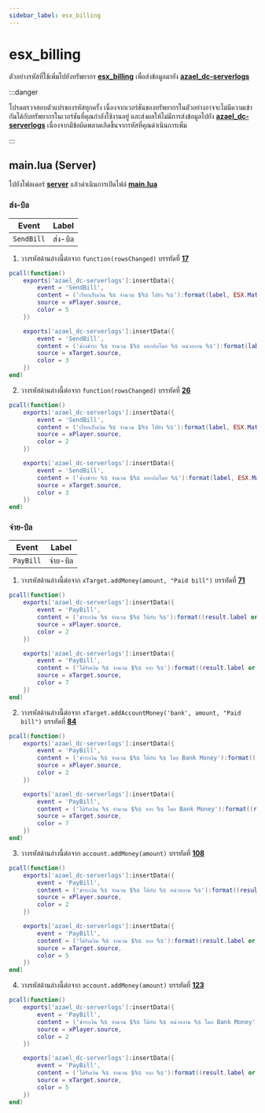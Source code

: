 ```yaml
---
sidebar_label: esx_billing
---
```


# esx_billing

ตัวอย่างรหัสที่ใช้เพิ่มไปยังทรัพยากร **[esx_billing](https://github.com/esx-framework/esx_billing)** เพื่อส่งข้อมูลมายัง **[azael_dc-serverlogs](../../index.md)**

:::danger

โปรดตรวจสอบตัวแปรของรหัสทุกครั้ง เนื่องจากเวอร์ชันของทรัพยากรในตัวอย่างอาจจะไม่มีความเข้ากันได้กับทรัพยากรในเวอร์ชันที่คุณกำลังใช้งานอยู่ และส่งผลให้ไม่มีการส่งข้อมูลไปยัง **[azael_dc-serverlogs](../../index.md)** เนื่องจากมีข้อผิดพลาดเกิดขึ้นจากรหัสที่คุณดำเนินการเพิ่ม

:::

## main.lua (Server)

ไปยังโฟลเดอร์ **[server](https://github.com/esx-framework/esx_billing/tree/main/server)** แล้วดำเนินการเปิดไฟล์ **[main.lua](https://github.com/esx-framework/esx_billing/blob/main/server/main.lua)**

### ส่ง-บิล

| Event                                  | Label
|----------------------------------------|----------------------------------------
| `SendBill`                             | ส่ง-บิล

1. วางรหัสด้านล่างนี้ต่อจาก `function(rowsChanged)` บรรทัดที่ **[17](https://github.com/esx-framework/esx_billing/blob/main/server/main.lua#L17)**

```lua
pcall(function()
    exports['azael_dc-serverlogs']:insertData({
        event = 'SendBill',
        content = ('เรียกเก็บเงิน %s จำนวน $%s ไปยัง %s'):format(label, ESX.Math.GroupDigits(amount), xTarget.name),
        source = xPlayer.source,
        color = 5
    })

	exports['azael_dc-serverlogs']:insertData({
        event = 'SendBill',
        content = ('ค้างชำระ %s จำนวน $%s ออกบิลโดย %s หน่วยงาน %s'):format(label, ESX.Math.GroupDigits(amount), xPlayer.name, sharedAccountName),
        source = xTarget.source,
        color = 3
    })
end)
```

2. วางรหัสด้านล่างนี้ต่อจาก `function(rowsChanged)` บรรทัดที่ **[26](https://github.com/esx-framework/esx_billing/blob/main/server/main.lua#L26)**

```lua
pcall(function()
    exports['azael_dc-serverlogs']:insertData({
        event = 'SendBill',
        content = ('เรียกเก็บเงิน %s จำนวน $%s ไปยัง %s'):format(label, ESX.Math.GroupDigits(amount), xTarget.name),
        source = xPlayer.source,
        color = 2
    })

	exports['azael_dc-serverlogs']:insertData({
        event = 'SendBill',
        content = ('ค้างชำระ %s จำนวน $%s ออกบิลโดย %s'):format(label, ESX.Math.GroupDigits(amount), xPlayer.name),
        source = xTarget.source,
        color = 3
    })
end)
```

### จ่าย-บิล

| Event                                  | Label
|----------------------------------------|----------------------------------------
| `PayBill`                              | จ่าย-บิล

1. วางรหัสด้านล่างนี้ต่อจาก `xTarget.addMoney(amount, "Paid bill")` บรรทัดที่ **[71](https://github.com/esx-framework/esx_billing/blob/main/server/main.lua#L71)**

```lua
pcall(function()
    exports['azael_dc-serverlogs']:insertData({
        event = 'PayBill',
        content = ('ชำระเงิน %s จำนวน $%s ให้กับ %s'):format((result.label or result[1].label), ESX.Math.GroupDigits(amount), xTarget.name),
        source = xPlayer.source,
        color = 2
    })

	exports['azael_dc-serverlogs']:insertData({
        event = 'PayBill',
        content = ('ได้รับเงิน %s จำนวน $%s จาก %s'):format((result.label or result[1].label), ESX.Math.GroupDigits(amount), xPlayer.name),
        source = xTarget.source,
        color = 7
    })
end)
```

2. วางรหัสด้านล่างนี้ต่อจาก `xTarget.addAccountMoney('bank', amount, "Paid bill")` บรรทัดที่ **[84](https://github.com/esx-framework/esx_billing/blob/main/server/main.lua#L84)**

```lua
pcall(function()
    exports['azael_dc-serverlogs']:insertData({
        event = 'PayBill',
        content = ('ชำระเงิน %s จำนวน $%s ให้กับ %s โดย Bank Money'):format((result.label or result[1].label), ESX.Math.GroupDigits(amount), xTarget.name),
        source = xPlayer.source,
        color = 2
    })

	exports['azael_dc-serverlogs']:insertData({
        event = 'PayBill',
        content = ('ได้รับเงิน %s จำนวน $%s จาก %s โดย Bank Money'):format((result.label or result[1].label), ESX.Math.GroupDigits(amount), xPlayer.name),
        source = xTarget.source,
        color = 7
    })
end)
```

3. วางรหัสด้านล่างนี้ต่อจาก `account.addMoney(amount)` บรรทัดที่ **[108](https://github.com/esx-framework/esx_billing/blob/main/server/main.lua#L108)**

```lua
pcall(function()
    exports['azael_dc-serverlogs']:insertData({
        event = 'PayBill',
        content = ('ชำระเงิน %s จำนวน $%s ให้กับ %s หน่วยงาน %s'):format((result.label or result[1].label), ESX.Math.GroupDigits(amount), xTarget.name, (result.target or result[1].target)),
        source = xPlayer.source,
        color = 2
    })

	exports['azael_dc-serverlogs']:insertData({
        event = 'PayBill',
        content = ('ได้รับเงิน %s จำนวน $%s จาก %s'):format((result.label or result[1].label), ESX.Math.GroupDigits(amount), xPlayer.name),
        source = xTarget.source,
        color = 5
    })
end)
```

4. วางรหัสด้านล่างนี้ต่อจาก `account.addMoney(amount)` บรรทัดที่ **[123](https://github.com/esx-framework/esx_billing/blob/main/server/main.lua#L123)**

```lua
pcall(function()
    exports['azael_dc-serverlogs']:insertData({
        event = 'PayBill',
        content = ('ชำระเงิน %s จำนวน $%s ให้กับ %s หน่วยงาน %s โดย Bank Money'):format((result.label or result[1].label), ESX.Math.GroupDigits(amount), xTarget.name, (result.target or result[1].target)),
        source = xPlayer.source,
        color = 2
    })

	exports['azael_dc-serverlogs']:insertData({
        event = 'PayBill',
        content = ('ได้รับเงิน %s จำนวน $%s จาก %s'):format((result.label or result[1].label), ESX.Math.GroupDigits(amount), xPlayer.name),
        source = xTarget.source,
        color = 5
    })
end)
```
